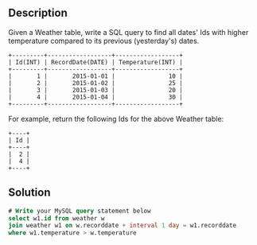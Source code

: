 ## Description

Given a Weather table, write a SQL query to find all dates' Ids with higher temperature compared to its previous (yesterday's) dates.
```text
+---------+------------------+------------------+
| Id(INT) | RecordDate(DATE) | Temperature(INT) |
+---------+------------------+------------------+
|       1 |       2015-01-01 |               10 |
|       2 |       2015-01-02 |               25 |
|       3 |       2015-01-03 |               20 |
|       4 |       2015-01-04 |               30 |
+---------+------------------+------------------+
```
For example, return the following Ids for the above Weather table:
```text
+----+
| Id |
+----+
|  2 |
|  4 |
+----+
```


## Solution

```sql
# Write your MySQL query statement below
select w1.id from weather w
join weather w1 on w.recorddate + interval 1 day = w1.recorddate
where w1.temperature > w.temperature
```

